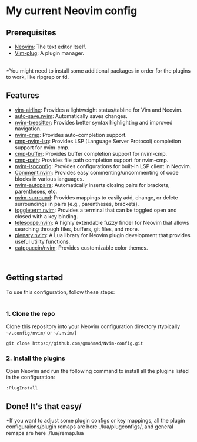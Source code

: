 # My current Neovim config

## Prerequisites
- [Neovim](https://neovim.io/): The text editor itself.
- [Vim-plug](https://github.com/junegunn/vim-plug): A plugin manager.<br><br>

*You might need to install some additional packages in order for the plugins to work, like ripgrep or fd.

##
## Features
- [vim-airline](https://github.com/vim-airline/vim-airline): Provides a lightweight status/tabline for Vim and Neovim.
- [auto-save.nvim](https://github.com/okuuva/auto-save.nvim): Automatically saves changes.
- [nvim-treesitter](https://github.com/nvim-treesitter/nvim-treesitter): Provides better syntax highlighting and improved navigation.
- [nvim-cmp](https://github.com/hrsh7th/nvim-cmp): Provides auto-completion support.
- [cmp-nvim-lsp](https://github.com/hrsh7th/cmp-nvim-lsp): Provides LSP (Language Server Protocol) completion support for nvim-cmp.
- [cmp-buffer](https://github.com/hrsh7th/cmp-buffer): Provides buffer completion support for nvim-cmp.
- [cmp-path](https://github.com/hrsh7th/cmp-path): Provides file path completion support for nvim-cmp.
- [nvim-lspconfig](https://github.com/neovim/nvim-lspconfig): Provides configurations for built-in LSP client in Neovim.
- [Comment.nvim](https://github.com/numToStr/Comment.nvim): Provides easy commenting/uncommenting of code blocks in various languages.
- [nvim-autopairs](https://github.com/windwp/nvim-autopairs): Automatically inserts closing pairs for brackets, parentheses, etc.
- [nvim-surround](https://github.com/kylechui/nvim-surround): Provides mappings to easily add, change, or delete surroundings in pairs (e.g., parentheses, brackets).
- [toggleterm.nvim](https://github.com/akinsho/toggleterm.nvim): Provides a terminal that can be toggled open and closed with a key binding.
- [telescope.nvim](https://github.com/nvim-telescope/telescope.nvim): A highly extendable fuzzy finder for Neovim that allows searching through files, buffers, git files, and more.
- [plenary.nvim](https://github.com/nvim-lua/plenary.nvim): A Lua library for Neovim plugin development that provides useful utility functions.
- [catppuccin/nvim](https://github.com/catppuccino/nvim): Provides customizable color themes.
<br>

## Getting started
To use this configuration, follow these steps:
<br><br>


### 1.  Clone the repo
Clone this repository into your Neovim configuration directory (typically `~/.config/nvim/` or `~/.nvim/`)
```
git clone https://github.com/gmohmad/Nvim-config.git
```
### 2.  Install the plugins
Open Neovim and run the following command to install all the plugins listed in the configuration:
```
:PlugInstall
```
## Done! It's that easy/

*If you want to adjust some plugin configs or key mappings, all the plugin configuraions/plugin remaps are here ./lua/plugconfigs/, and general remaps are here ./lua/remap.lua
